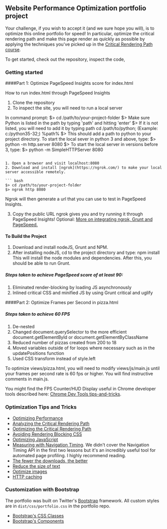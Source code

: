 ## Website Performance Optimization portfolio project

Your challenge, if you wish to accept it (and we sure hope you will), is to optimize this online portfolio for speed! In particular, optimize the critical rendering path and make this page render as quickly as possible by applying the techniques you've picked up in the [Critical Rendering Path course](https://www.udacity.com/course/ud884).

To get started, check out the repository, inspect the code,

### Getting started

####Part 1: Optimize PageSpeed Insights score for index.html

How to run index.html through PageSpeed Insights

1. Clone the repository
2. To inspect the site, you will need to run a local server

  In command prompt:
  $> cd /path/to/your-project-folder
  $> Make sure Python is listed in the path by typing 'path' and hitting 'enter'
  $> If it is not listed, you will need to add it by typing path cd /path/to/python; (Example: c:/python35-32;) %path%
  $> This should add a path to python to your project directory.  To start the local sever in python 3 and above, type:
  $> python -m http.server 8080
  $> To start the local server in versions before 3, type:
  $> python -m SimpleHTTPServer 8080
  ```

1. Open a browser and visit localhost:8080
2. Download and install [ngrok](https://ngrok.com/) to make your local server accessible remotely.

  ``` bash
  $> cd /path/to/your-project-folder
  $> ngrok http 8080
  ```
  Ngrok will then generate a url that you can use to test in PageSpeed Insights.

3. Copy the public URL ngrok gives you and try running it through PageSpeed Insights! Optional: [More on integrating ngrok, Grunt and PageSpeed.](http://www.jamescryer.com/2014/06/12/grunt-pagespeed-and-ngrok-locally-testing/)

#### To Build the Project
1. Download and install nodeJS, Grunt and NPM.
2. After installing nodeJS, cd to the project directory and type:
   npm install
This will install the node modules and dependencies.  After this, you should be able to run Grunt.


##### Steps taken to achieve PageSpeed score of at least 90:

1. Eliminated render-blocking by loading JS asynchronously
2. Inlined critical CSS and minified JS by using Grunt critical and uglify



####Part 2: Optimize Frames per Second in pizza.html

##### Steps taken to achieve 60 FPS

1. De-nested
2. Changed document.querySelector to the more efficient document.getElementById or document.getElementByClassName
3. Reduced number of pizzas created from 200 to 18
4. Moved variables outside of for loops where necessary such as in the updatePositions function
5. Used CSS transform instead of style.left








To optimize views/pizza.html, you will need to modify views/js/main.js until your frames per second rate is 60 fps or higher. You will find instructive comments in main.js.

You might find the FPS Counter/HUD Display useful in Chrome developer tools described here: [Chrome Dev Tools tips-and-tricks](https://developer.chrome.com/devtools/docs/tips-and-tricks).

### Optimization Tips and Tricks
* [Optimizing Performance](https://developers.google.com/web/fundamentals/performance/ "web performance")
* [Analyzing the Critical Rendering Path](https://developers.google.com/web/fundamentals/performance/critical-rendering-path/analyzing-crp.html "analyzing crp")
* [Optimizing the Critical Rendering Path](https://developers.google.com/web/fundamentals/performance/critical-rendering-path/optimizing-critical-rendering-path.html "optimize the crp!")
* [Avoiding Rendering Blocking CSS](https://developers.google.com/web/fundamentals/performance/critical-rendering-path/render-blocking-css.html "render blocking css")
* [Optimizing JavaScript](https://developers.google.com/web/fundamentals/performance/critical-rendering-path/adding-interactivity-with-javascript.html "javascript")
* [Measuring with Navigation Timing](https://developers.google.com/web/fundamentals/performance/critical-rendering-path/measure-crp.html "nav timing api"). We didn't cover the Navigation Timing API in the first two lessons but it's an incredibly useful tool for automated page profiling. I highly recommend reading.
* <a href="https://developers.google.com/web/fundamentals/performance/optimizing-content-efficiency/eliminate-downloads.html">The fewer the downloads, the better</a>
* <a href="https://developers.google.com/web/fundamentals/performance/optimizing-content-efficiency/optimize-encoding-and-transfer.html">Reduce the size of text</a>
* <a href="https://developers.google.com/web/fundamentals/performance/optimizing-content-efficiency/image-optimization.html">Optimize images</a>
* <a href="https://developers.google.com/web/fundamentals/performance/optimizing-content-efficiency/http-caching.html">HTTP caching</a>

### Customization with Bootstrap
The portfolio was built on Twitter's <a href="http://getbootstrap.com/">Bootstrap</a> framework. All custom styles are in `dist/css/portfolio.css` in the portfolio repo.

* <a href="http://getbootstrap.com/css/">Bootstrap's CSS Classes</a>
* <a href="http://getbootstrap.com/components/">Bootstrap's Components</a>
